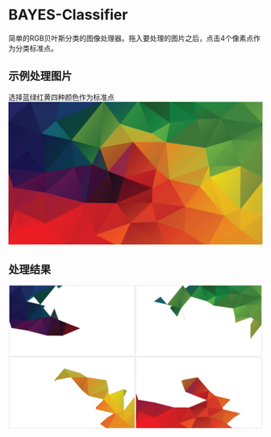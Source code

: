 # BAYES-Classifier
简单的RGB贝叶斯分类的图像处理器。拖入要处理的图片之后，点击4个像素点作为分类标准点。
## 示例处理图片
选择蓝绿红黄四种颜色作为标准点
![index](https://github.com/Rndlab/BAYES-Classifier/blob/master/color15.png)
## 处理结果
![index](https://github.com/Rndlab/BAYES-Classifier/blob/master/result.png)

